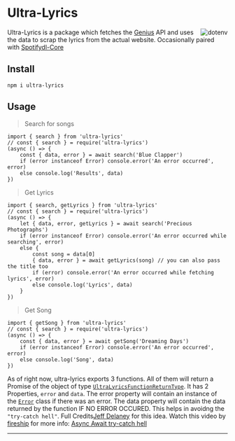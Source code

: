 # Ultra-Lyrics

<img src="https://img.icons8.com/color/96/000000/music--v2.png" alt="dotenv" align="right" />

Ultra-Lyrics is a package which fetches the [Genius](https://img.icons8.com/color/144/000000/music--v2.png) API and uses the data to scrap the lyrics from the actual website. Occasionally paired with [Spotifydl-Core](https://www.npmjs.com/package/spotifydl-core)

## Install

```
npm i ultra-lyrics
```

## Usage

> Search for songs

```TS
import { search } from 'ultra-lyrics'
// const { search } = require('ultra-lyrics')
(async () => {
    const { data, error } = await search('Blue Clapper')
    if (error instanceof Error) console.error('An error occurred', error)
    else console.log('Results', data)
})
```

> Get Lyrics

```TS
import { search, getLyrics } from 'ultra-lyrics'
// const { search } = require('ultra-lyrics')
(async () => {
    let { data, error, getLyrics } = await search('Precious Photographs')
    if (error instanceof Error) console.error('An error occurred while searching', error)
    else {
        const song = data[0]
        { data, error } = await getLyrics(song) // you can also pass the title too
        if (error) console.error('An error occurred while fetching lyrics', error)
        else console.log('Lyrics', data)
    }
})
```

> Get Song

```TS
import { getSong } from 'ultra-lyrics'
// const { search } = require('ultra-lyrics')
(async () => {
    const { data, error } = await getSong('Dreaming Days')
    if (error instanceof Error) console.error('An error occurred', error)
    else console.log('Song', data)
})
```

As of right now, ultra-lyrics exports 3 functions. All of them will return a Promise of the object of type [`UltraLyricsFunctionReturnType`](https://github.com/AlenSaito1/ultralife/blob/61f6e6f6d125b64d76bc81ad00a608760ab5ab72/src/Types.ts#L88). It has 2 Properties, `error` and `data`. The error property will contain an instance of the [`Error`](https://developer.mozilla.org/en-US/docs/Web/JavaScript/Reference/Global_Objects/Error) class if there was an error. The data property will contain the data returned by the function IF NO ERROR OCCURED. This helps in avoidng the `"try-catch hell"`. Full Credits[Jeff Delaney](https://github.com/codediodeio) for this idea. Watch this video by [fireship](https://www.youtube.com/channel/UCsBjURrPoezykLs9EqgamOA) for more info: [Async Await try-catch hell](https://youtu.be/ITogH7lJTyE)

---
